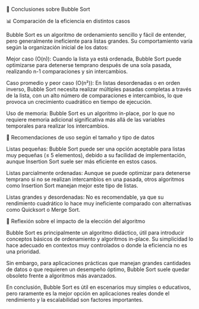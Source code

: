 📌 Conclusiones sobre Bubble Sort

📊 Comparación de la eficiencia en distintos casos

Bubble Sort es un algoritmo de ordenamiento sencillo y fácil de entender, pero generalmente ineficiente para listas grandes. Su comportamiento varía según la organización inicial de los datos:

Mejor caso (O(n)): Cuando la lista ya está ordenada, Bubble Sort puede optimizarse para detenerse temprano después de una sola pasada, realizando n-1 comparaciones y sin intercambios.

Caso promedio y peor caso (O(n²)): En listas desordenadas o en orden inverso, Bubble Sort necesita realizar múltiples pasadas completas a través de la lista, con un alto número de comparaciones e intercambios, lo que provoca un crecimiento cuadrático en tiempo de ejecución.

Uso de memoria: Bubble Sort es un algoritmo in-place, por lo que no requiere memoria adicional significativa más allá de las variables temporales para realizar los intercambios.

📌 Recomendaciones de uso según el tamaño y tipo de datos

Listas pequeñas: Bubble Sort puede ser una opción aceptable para listas muy pequeñas (≤ 5 elementos), debido a su facilidad de implementación, aunque Insertion Sort suele ser más eficiente en estos casos.

Listas parcialmente ordenadas: Aunque se puede optimizar para detenerse temprano si no se realizan intercambios en una pasada, otros algoritmos como Insertion Sort manejan mejor este tipo de listas.

Listas grandes y desordenadas: No es recomendable, ya que su rendimiento cuadrático lo hace muy ineficiente comparado con alternativas como Quicksort o Merge Sort.

🤔 Reflexión sobre el impacto de la elección del algoritmo

Bubble Sort es principalmente un algoritmo didáctico, útil para introducir conceptos básicos de ordenamiento y algoritmos in-place. Su simplicidad lo hace adecuado en contextos muy controlados o donde la eficiencia no es una prioridad.

Sin embargo, para aplicaciones prácticas que manejan grandes cantidades de datos o que requieren un desempeño óptimo, Bubble Sort suele quedar obsoleto frente a algoritmos más avanzados.

En conclusión, Bubble Sort es útil en escenarios muy simples o educativos, pero raramente es la mejor opción en aplicaciones reales donde el rendimiento y la escalabilidad son factores importantes.